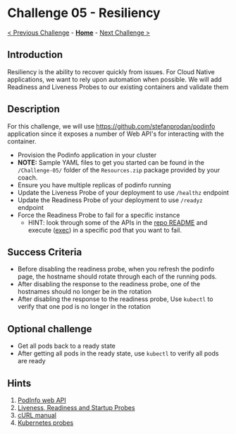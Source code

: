 # Challenge 05 - Resiliency

[< Previous Challenge](./Challenge-04-ingress.md) - **[Home](../README.md)** - [Next Challenge >](./Challenge-06-scaling.md)

## Introduction

Resiliency is the ability to recover quickly from issues.  For Cloud Native applications, we want to rely upon automation when possible.  We will add Readiness and Liveness Probes to our existing containers and validate them

## Description

For this challenge, we will use <https://github.com/stefanprodan/podinfo> application since it exposes a number of Web API's for interacting with the container.  

- Provision the Podinfo application in your cluster
- **NOTE:** Sample YAML files to get you started can be found in the `/Challenge-05/` folder of the `Resources.zip` package provided by your coach.
- Ensure you have multiple replicas of podinfo running
- Update the Liveness Probe of your deployment to use `/healthz` endpoint
- Update the Readiness Probe of your deployment to use `/readyz` endpoint
- Force the Readiness Probe to fail for a specific instance
    - HINT: look through some of the APIs in the [repo README](https://github.com/stefanprodan/podinfo) and execute ([exec](https://kubernetes.io/docs/reference/kubectl/generated/kubectl_exec/)) in a specific pod that you want to fail.

## Success Criteria

- Before disabling the readiness probe, when you refresh the podinfo page, the hostname should rotate through each of the running pods.
- After disabling the response to the readiness probe, one of the hostnames should no longer be in the rotation
- After disabling the response to the readiness probe, Use `kubectl` to verify that one pod is no longer in the rotation

## Optional challenge

- Get all pods back to a ready state
- After getting all pods in the ready state, use `kubectl` to verify all pods are ready

## Hints

1. [PodInfo web API](https://github.com/stefanprodan/podinfo)
1. [Liveness, Readiness and Startup Probes](https://kubernetes.io/docs/tasks/configure-pod-container/configure-liveness-readiness-startup-probes/)
1. [cURL manual](https://curl.haxx.se/docs/manual.html)
1. [Kubernetes probes](https://kubernetes.io/docs/concepts/workloads/pods/pod-lifecycle/#container-probes)
